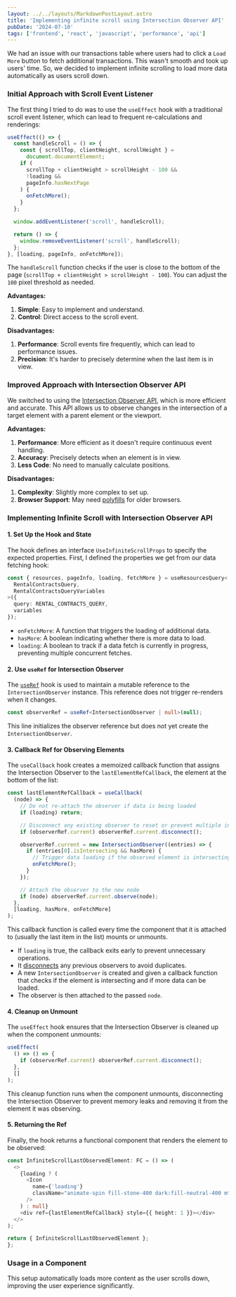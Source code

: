 ```yaml
---
layout: ../../layouts/MarkdownPostLayout.astro
title: 'Implementing infinite scroll using Intersection Observer API'
pubDate: '2024-07-10'
tags: ['frontend', 'react', 'javascript', 'performance', 'api']
---
```


We had an issue with our transactions table where users had to click a `Load More` button to fetch additional transactions. This wasn't smooth and took up users' time. So, we decided to implement infinite scrolling to load more data automatically as users scroll down.

### Initial Approach with Scroll Event Listener

The first thing I tried to do was to use the `useEffect` hook with a traditional scroll event listener, which can lead to frequent re-calculations and renderings:

```typescript
useEffect(() => {
  const handleScroll = () => {
    const { scrollTop, clientHeight, scrollHeight } =
      document.documentElement;
    if (
      scrollTop + clientHeight > scrollHeight - 100 &&
      !loading &&
      pageInfo.hasNextPage
    ) {
      onFetchMore();
    }
  };

  window.addEventListener('scroll', handleScroll);

  return () => {
    window.removeEventListener('scroll', handleScroll);
  };
}, [loading, pageInfo, onFetchMore]);
```

The `handleScroll` function checks if the user is close to the bottom of the page (`scrollTop + clientHeight > scrollHeight - 100`). You can adjust the `100` pixel threshold as needed.

**Advantages:**

1. **Simple**: Easy to implement and understand.
2. **Control**: Direct access to the scroll event.

**Disadvantages:**

1. **Performance**: Scroll events fire frequently, which can lead to performance issues.
2. **Precision**: It's harder to precisely determine when the last item is in view.

### Improved Approach with Intersection Observer API

We switched to using the [Intersection Observer API](https://developer.mozilla.org/en-US/docs/Web/API/Intersection_Observer_API), which is more efficient and accurate. This API allows us to observe changes in the intersection of a target element with a parent element or the viewport.

**Advantages:**

1. **Performance**: More efficient as it doesn't require continuous event handling.
2. **Accuracy**: Precisely detects when an element is in view.
3. **Less Code**: No need to manually calculate positions.

**Disadvantages:**

1. **Complexity**: Slightly more complex to set up.
2. **Browser Support**: May need [polyfills](https://developer.mozilla.org/en-US/docs/Glossary/Polyfill) for older browsers.

### Implementing Infinite Scroll with Intersection Observer API

#### 1. Set Up the Hook and State

The hook defines an interface `UseInfiniteScrollProps` to specify the expected properties. First, I defined the properties we get from our data fetching hook:

```typescript
const { resources, pageInfo, loading, fetchMore } = useResourcesQuery<
  RentalContractsQuery,
  RentalContractsQueryVariables
>({
  query: RENTAL_CONTRACTS_QUERY,
  variables
});
```

- `onFetchMore`: A function that triggers the loading of additional data.
- `hasMore`: A boolean indicating whether there is more data to load.
- `loading`: A boolean to track if a data fetch is currently in progress, preventing multiple concurrent fetches.

#### 2. Use `useRef` for Intersection Observer

The [`useRef`](https://react.dev/reference/react-dom/components/common#ref-callback) hook is used to maintain a mutable reference to the `IntersectionObserver` instance. This reference does not trigger re-renders when it changes.

```typescript
const observerRef = useRef<IntersectionObserver | null>(null);
```

This line initializes the observer reference but does not yet create the `IntersectionObserver`.

#### 3. Callback Ref for Observing Elements

The `useCallback` hook creates a memoized callback function that assigns the Intersection Observer to the `lastElementRefCallback`, the element at the bottom of the list:

```typescript
const lastElementRefCallback = useCallback(
  (node) => {
    // Do not re-attach the observer if data is being loaded
    if (loading) return;

    // Disconnect any existing observer to reset or prevent multiple instances observing different elements.
    if (observerRef.current) observerRef.current.disconnect();

    observerRef.current = new IntersectionObserver((entries) => {
      if (entries[0].isIntersecting && hasMore) {
        // Trigger data loading if the observed element is intersecting and there is more data
        onFetchMore();
      }
    });

    // Attach the observer to the new node
    if (node) observerRef.current.observe(node);
  },
  [loading, hasMore, onFetchMore]
);
```

This callback function is called every time the component that it is attached to (usually the last item in the list) mounts or unmounts.

- If `loading` is true, the callback exits early to prevent unnecessary operations.
- It [disconnects](https://developer.mozilla.org/en-US/docs/Web/API/IntersectionObserver/disconnect) any previous observers to avoid duplicates.
- A new `IntersectionObserver` is created and given a callback function that checks if the element is intersecting and if more data can be loaded.
- The observer is then attached to the passed `node`.

#### 4. Cleanup on Unmount

The `useEffect` hook ensures that the Intersection Observer is cleaned up when the component unmounts:

```typescript
useEffect(
  () => () => {
    if (observerRef.current) observerRef.current.disconnect();
  },
  []
);
```

This cleanup function runs when the component unmounts, disconnecting the Intersection Observer to prevent memory leaks and removing it from the element it was observing.

#### 5. Returning the Ref

Finally, the hook returns a functional component that renders the element to be observed:

```typescript
const InfiniteScrollLastObservedElement: FC = () => (
  <>
    {loading ? (
      <Icon
        name={'loading'}
        className="animate-spin fill-stone-400 dark:fill-neutral-400 mt-8"
      />
    ) : null}
    <div ref={lastElementRefCallback} style={{ height: 1 }}></div>
  </>
);

return { InfiniteScrollLastObservedElement };
};
```

### Usage in a Component

This setup automatically loads more content as the user scrolls down, improving the user experience significantly.
